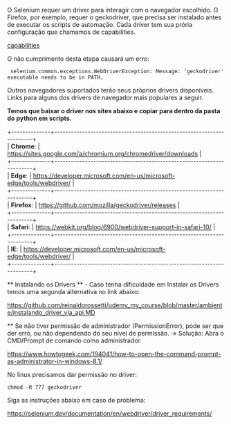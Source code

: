 O Selenium requer um driver para interagir com o navegador escolhido. O Firefox, por exemplo, requer o geckodriver, 
que precisa ser instalado antes de executar os scripts de automação.
Cada driver tem sua prória configuração que chamamos de capabilities.

[capabilities](https://selenium.dev/documentation/en/driver_idiosyncrasies/driver_specific_capabilities/)

O não cumprimento desta etapa causará um erro:
```
 selenium.common.exceptions.WebDriverException: Message: 'geckodriver' executable needs to be in PATH.
```

Outros navegadores suportados terão seus próprios drivers disponíveis. Links para alguns dos drivers de navegador mais populares a seguir.

**Temos que baixar o driver nos sites abaixo e copiar para dentro da pasta do python em scripts.**

+--------------+----------------------------------------------------------------------+  
| **Chrome**:  | https://sites.google.com/a/chromium.org/chromedriver/downloads       |  
+--------------+----------------------------------------------------------------------+  
| **Edge**:    | https://developer.microsoft.com/en-us/microsoft-edge/tools/webdriver/ |  
+--------------+----------------------------------------------------------------------+  
| **Firefox**: | https://github.com/mozilla/geckodriver/releases                      |  
+--------------+----------------------------------------------------------------------+  
| **Safari**:  | https://webkit.org/blog/6900/webdriver-support-in-safari-10/         |  
+--------------+----------------------------------------------------------------------+  
| **IE**:      | https://developer.microsoft.com/en-us/microsoft-edge/tools/webdriver/ |  
+--------------+----------------------------------------------------------------------+  

** Instalando os Drivers ** - Caso tenha dificuldade em Instalar os Drivers temos uma segunda alternativa no link abaixo:  

https://github.com/reinaldorossetti/udemy_my_course/blob/master/ambiente/instalando_driver_via_api.MD  

** Se não tiver permissão de administrador (PermissionError), pode ser que der erro, ou não dependendo do seu nível de permissão.
-> Solução: Abra o CMD/Prompt de comando como administrador.  

https://www.howtogeek.com/194041/how-to-open-the-command-prompt-as-administrator-in-windows-8.1/  

No linux precisamos dar permissão no driver:  
```
chmod -R 777 geckodriver  
```

Siga as instruções abaixo em caso de problema:  

https://selenium.dev/documentation/en/webdriver/driver_requirements/  
